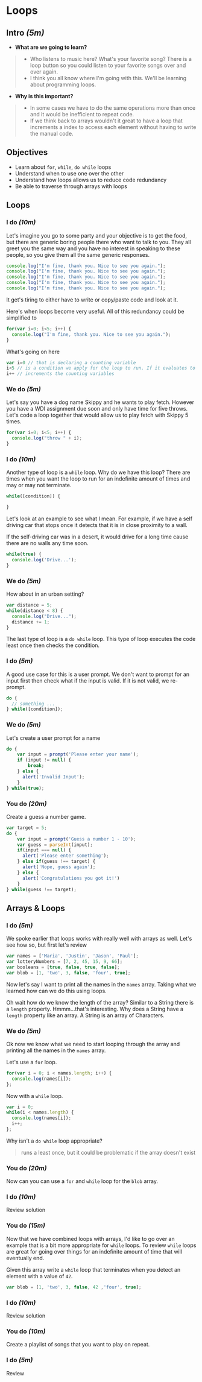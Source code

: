 # Loops

## Intro _(5m)_

- **What are we going to learn?**

> - Who listens to music here? What's your favorite song? There is a loop button so you could listen to your favorite songs over and over again.
> - I think you all know where I'm going with this. We'll be learning about programming loops.

- **Why is this important?**

> - In some cases we have to do the same operations more than once and it would be inefficient to repeat code.
> - If we think back to arrays wouldn't it great to have a loop that increments a index to access each element without having to write the manual code.

## Objectives
- Learn about `for`, `while`, `do while` loops
- Understand when to use one over the other
- Understand how loops allows us to reduce code redundancy
- Be able to traverse through arrays with loops

## Loops

### I do _(10m)_
Let's imagine you go to some party and your objective is to get the food, but there are generic boring people there who want to talk to you. They all greet you the same way and you have no interest in speaking to these people, so you give them all the same generic responses.

```js
console.log("I'm fine, thank you. Nice to see you again.");
console.log("I'm fine, thank you. Nice to see you again.");
console.log("I'm fine, thank you. Nice to see you again.");
console.log("I'm fine, thank you. Nice to see you again.");
console.log("I'm fine, thank you. Nice to see you again.");
```

It get's tiring to either have to write or copy/paste code and look at it.

Here's when loops become very useful. All of this redundancy could be simplified to

```js
for(var i=0; i<5; i++) {
  console.log("I'm fine, thank you. Nice to see you again.");
}
```

What's going on here
```js
var i=0 // that is declaring a counting variable
i<5 // is a condition we apply for the loop to run. If it evaluates to false the loop stops.
i++ // increments the counting variables
```

### We do _(5m)_
Let's say you have a dog name Skippy and he wants to play fetch. However you have a WDI assignment due soon and only have time for five throws. Let's code a loop together that would allow us to play fetch with Skippy 5 times.

```js
for(var i=0; i<5; i++) {
  console.log("throw " + i);
}
```

### I do _(10m)_
Another type of loop is a `while` loop. Why do we have this loop? There are times when you want the loop to run for an indefinite amount of times and may or may not terminate.

```js
while([condition]) {

}
```

Let's look at an example to see what I mean. For example, if we have a self driving car that stops once it detects that it is in close proximity to a wall.

If the self-driving car was in a desert, it would drive for a long time cause there are no walls any time soon.

```js
while(true) {
  console.log('Drive...');
}
```

### We do _(5m)_
How about in an urban setting?

```js
var distance = 5;
while(distance < 8) {
  console.log("Drive...");
  distance += 1;
}
```

The last type of loop is a `do while` loop. This type of loop executes the code least once then checks the condition.

### I do _(5m)_
A good use case for this is a user prompt. We don't want to prompt for an input first then check what if the input is valid. If it is not valid, we re-prompt.

```js
do {
  // something ...
} while([condition]);
```

### We do _(5m)_
Let's create a user prompt for a name

```js
do {
    var input = prompt('Please enter your name');
    if (input != null) {
        break;
    } else {
      alert('Invalid Input');
    }
} while(true);
```

### You do _(20m)_
Create a guess a number game.

```js
var target = 5;
do {
    var input = prompt('Guess a number 1 - 10');
    var guess = parseInt(input);
    if(input === null) {
      alert('Please enter something');
    } else if(guess !== target) {
      alert('Nope, guess again');
    } else {
      alert('Congratulations you got it!')
    }
} while(guess !== target);
```

## Arrays & Loops

### I do _(5m)_
We spoke earlier that loops works with really well with arrays as well. Let's see how so, but first let's review
```js
var names = ['Maria', 'Justin', 'Jason', 'Paul'];
var lotteryNumbers = [7, 2, 45, 15, 9, 66];
var booleans = [true, false, true, false];
var blob = [1, 'two', 3, false, 'four', true];
```

Now let's say I want to print all the names in the `names` array. Taking what we learned how can we do this using loops.

Oh wait how do we know the length of the array? Similar to a String there is a `length` property. Hmmm...that's interesting. Why does a String have a `length` property like an array. A String is an array of Characters.


### We do _(5m)_
Ok now we know what we need to start looping through the array and printing all the names in the `names` array.

Let's use a `for` loop.
```js
for(var i = 0; i < names.length; i++) {
  console.log(names[i]);
};
```

Now with a `while` loop.
```js
var i = 0;
while(i < names.length) {
  console.log(names[i]);
  i++;
};
```
Why isn't a `do while` loop appropriate?
> runs a least once, but it could be problematic if the array doesn't exist

### You do _(20m)_
Now can you can use a `for` and `while` loop for the `blob` array.

### I do _(10m)_
Review solution

### You do _(15m)_
Now that we have combined loops with arrays, I'd like to go over an example that is a bit more appropriate for `while` loops. To review `while` loops are great for going over things for an indefinite amount of time that will eventually end.

Given this array write a `while` loop that terminates when you detect an element with a value of `42`.
```js
var blob = [1, 'two', 3, false, 42 ,'four', true];
```

### I do _(10m)_
Review solution

### You do _(10m)_
Create a playlist of songs that you want to play on repeat.

### I do _(5m)_
Review
